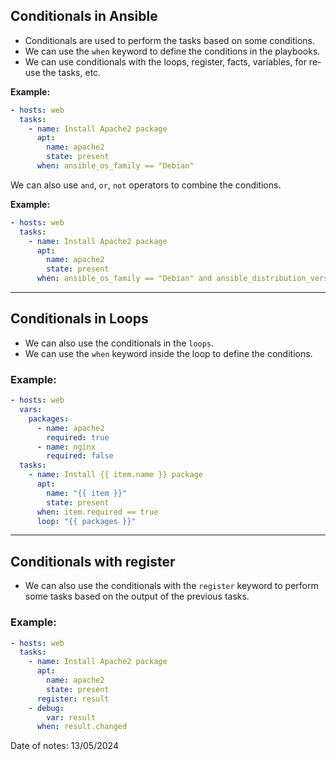 ## Conditionals in Ansible

- Conditionals are used to perform the tasks based on some conditions.
- We can use the `when` keyword to define the conditions in the playbooks.
- We can use conditionals with the loops, register, facts, variables, for re-use the tasks, etc.

**Example:**

```yaml
- hosts: web
  tasks:
    - name: Install Apache2 package
      apt:
        name: apache2
        state: present
      when: ansible_os_family == "Debian"
```

We can also use `and`, `or`, `not` operators to combine the conditions.

**Example:**

```yaml
- hosts: web
  tasks:
    - name: Install Apache2 package
      apt:
        name: apache2
        state: present
      when: ansible_os_family == "Debian" and ansible_distribution_version == "18.04"
```

---

## Conditionals in Loops

- We can also use the conditionals in the `loops`.
- We can use the `when` keyword inside the loop to define the conditions.

### Example:

```yaml
- hosts: web
  vars:
    packages:
      - name: apache2
        required: true
      - name: nginx
        required: false
  tasks:
    - name: Install {{ item.name }} package
      apt:
        name: "{{ item }}"
        state: present
      when: item.required == true
      loop: "{{ packages }}"
```

---

## Conditionals with register

- We can also use the conditionals with the `register` keyword to perform some tasks based on the output of the previous tasks.

### Example:

```yaml
- hosts: web
  tasks:
    - name: Install Apache2 package
      apt:
        name: apache2
        state: present
      register: result
    - debug:
        var: result
      when: result.changed
```
Date of notes: 13/05/2024